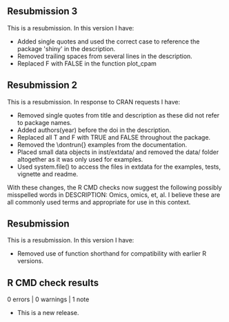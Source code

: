 ## Resubmission 3

This is a resubmission. In this version I have:

* Added single quotes and used the correct case to reference the package 'shiny' in the description. 
* Removed trailing spaces from several lines in the description.
* Replaced F with FALSE in the function plot_cpam

## Resubmission 2

This is a resubmission. In response to CRAN requests I have:

* Removed single quotes from title and description as these did not refer to package names.
* Added authors(year) before the doi in the description.
* Replaced all T and F with TRUE and FALSE throughout the package.
* Removed the \dontrun{} examples from the documentation.
* Placed small data objects in inst/extdata/ and removed the data/ folder altogether as it was only used for examples.
* Used system.file() to access the files in extdata for the examples, tests, vignette and readme.  

With these changes, the R CMD checks now suggest the following possibly misspelled words in DESCRIPTION: Omics, omics, et, al.
I believe these are all commonly used terms and appropriate for use in this context.
 
## Resubmission
This is a resubmission. In this version I have:

* Removed use of function shorthand for compatibility with earlier R versions.

## R CMD check results

0 errors | 0 warnings | 1 note

* This is a new release.
